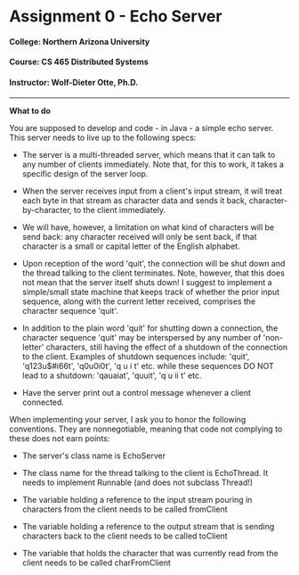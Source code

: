 # Assignment 0 - Echo Server

#### College: Northern Arizona University

#### Course: CS 465 Distributed Systems

#### Instructor: Wolf-Dieter Otte, Ph.D.

---
**What to do**

You are supposed to develop and code - in Java - a simple echo server. This server needs to live up to the following 
specs:

* The server is a multi-threaded server, which means that it can talk to any number of clients immediately. Note that, 
for this to work, it takes a specific design of the server loop.

* When the server receives input from a client's input stream, it will treat each byte in that stream as character data 
and sends it back, character-by-character, to the client immediately.

* We will have, however, a limitation on what kind of characters will be send back: any character received will only be 
sent back, if that character is a small or capital letter of the English alphabet.

* Upon reception of the word 'quit', the connection will be shut down and the thread talking to the client terminates. 
Note, however, that this does not mean that the server itself shuts down! I suggest to implement a simple/small state 
machine that keeps track of whether the prior input sequence, along with the current letter received, comprises the 
character sequence 'quit'.

* In addition to the plain word 'quit' for shutting down a connection, the character sequence 'quit' may be 
interspersed by any number of 'non-letter' characters, still having the effect of a shutdown of the connection to the 
client. Examples of shutdown sequences include: 'quit', 'q123u$#i66t', 'q0u0i0t', 'q u i t' etc. while these sequences 
DO NOT lead to a shutdown: 'qauaiat', 'quuit', 'q u ii t' etc.

* Have the server print out a control message whenever a client connected.

When implementing your server, I ask you to honor the following conventions. They are nonnegotiable, meaning that code 
not complying to these does not earn points:

* The server's class name is EchoServer

* The class name for the thread talking to the client is EchoThread. It needs to implement Runnable (and does not 
subclass Thread!)

* The variable holding a reference to the input stream pouring in characters from the client needs to be called 
fromClient

* The variable holding a reference to the output stream that is sending characters back to the client needs to be 
called toClient

* The variable that holds the character that was currently read from the client needs to be called charFromClient